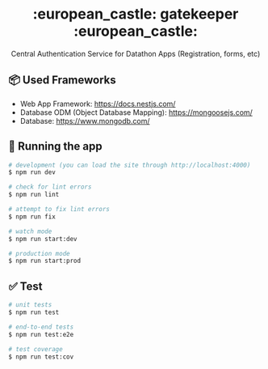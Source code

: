 <h1 align="center">
  :european_castle:
  gatekeeper
  :european_castle:
</h1>

<p align="center">
  Central Authentication Service for Datathon Apps (Registration, forms, etc)
</p>

## :package: Used Frameworks
- Web App Framework: https://docs.nestjs.com/
- Database ODM (Object Database Mapping): https://mongoosejs.com/
- Database: https://www.mongodb.com/

## :bullettrain_side: Running the app
```bash
# development (you can load the site through http://localhost:4000)
$ npm run dev

# check for lint errors
$ npm run lint

# attempt to fix lint errors
$ npm run fix

# watch mode
$ npm run start:dev

# production mode
$ npm run start:prod
```

## :white_check_mark: Test
```bash
# unit tests
$ npm run test

# end-to-end tests
$ npm run test:e2e

# test coverage
$ npm run test:cov
```
